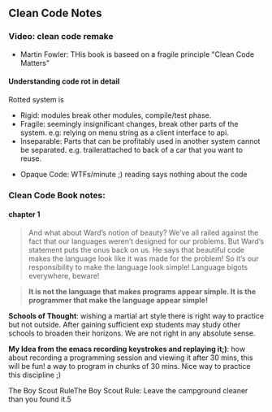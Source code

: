 ## Clean Code Notes

### Video: clean code remake

- Martin Fowler: THis book is baseed on a fragile principle "Clean Code Matters"

#### Understanding code rot in detail
Rotted system is
- Rigid: modules break other modules, compile/test phase.
- Fragile: seemingly insignificant changes, break other parts of the system. e.g: relying on menu string as a client interface to api.
- Inseparable: Parts that can be profitably used in another system cannot be separated. e.g. trailerattached to back of a car that you want to reuse.
* Opaque Code: WTFs/minute ;) reading says nothing about the code



### Clean Code Book notes:


#### chapter 1

> And what about Ward’s notion of beauty? We’ve all railed against the fact that our languages weren’t designed for our problems. But Ward’s statement puts the onus back on us. He says that beautiful code makes the language look like it was made for the problem! So it’s our responsibility to make the language look simple! Language bigots everywhere, beware! 

> **It is not the language that makes programs appear simple. It is the programmer that make the language appear simple!**


**Schools of Thought**: wishing a martial art style there is right way to practice but not outside. After gaining sufficient exp students may study other schools to broaden their horizons. We are not right in any absolute sense.

**My Idea from the emacs recording keystrokes and replaying it;)**: how about recording a programming session and viewing it after 30 mins, this will be fun! a way to program in chunks of 30 mins. Nice way to practice this discipline ;)

The Boy Scout RuleThe Boy Scout Rule: Leave the campground cleaner than you found it.5

